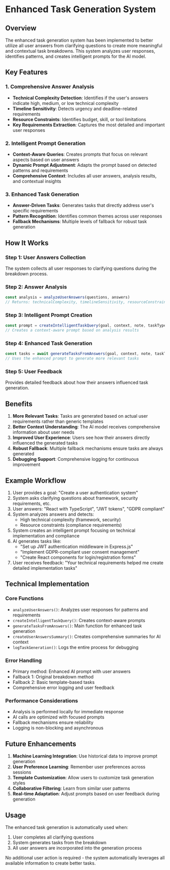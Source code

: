# Enhanced Task Generation System

## Overview

The enhanced task generation system has been implemented to better utilize all user answers from clarifying questions to create more meaningful and contextual task breakdowns. This system analyzes user responses, identifies patterns, and creates intelligent prompts for the AI model.

## Key Features

### 1. Comprehensive Answer Analysis
- **Technical Complexity Detection**: Identifies if the user's answers indicate high, medium, or low technical complexity
- **Timeline Sensitivity**: Detects urgency and deadline-related requirements
- **Resource Constraints**: Identifies budget, skill, or tool limitations
- **Key Requirements Extraction**: Captures the most detailed and important user responses

### 2. Intelligent Prompt Generation
- **Context-Aware Queries**: Creates prompts that focus on relevant aspects based on user answers
- **Dynamic Prompt Adjustment**: Adapts the prompt based on detected patterns and requirements
- **Comprehensive Context**: Includes all user answers, analysis results, and contextual insights

### 3. Enhanced Task Generation
- **Answer-Driven Tasks**: Generates tasks that directly address user's specific requirements
- **Pattern Recognition**: Identifies common themes across user responses
- **Fallback Mechanisms**: Multiple levels of fallback for robust task generation

## How It Works

### Step 1: User Answers Collection
The system collects all user responses to clarifying questions during the breakdown process.

### Step 2: Answer Analysis
```typescript
const analysis = analyzeUserAnswers(questions, answers)
// Returns: technicalComplexity, timelineSensitivity, resourceConstraints, keyRequirements
```

### Step 3: Intelligent Prompt Creation
```typescript
const prompt = createIntelligentTaskQuery(goal, context, note, taskType, questions, answers)
// Creates a context-aware prompt based on analysis results
```

### Step 4: Enhanced Task Generation
```typescript
const tasks = await generateTasksFromAnswers(goal, context, note, taskType, questions, answers)
// Uses the enhanced prompt to generate more relevant tasks
```

### Step 5: User Feedback
Provides detailed feedback about how their answers influenced task generation.

## Benefits

1. **More Relevant Tasks**: Tasks are generated based on actual user requirements rather than generic templates
2. **Better Context Understanding**: The AI model receives comprehensive information about user needs
3. **Improved User Experience**: Users see how their answers directly influenced the generated tasks
4. **Robust Fallback**: Multiple fallback mechanisms ensure tasks are always generated
5. **Debugging Support**: Comprehensive logging for continuous improvement

## Example Workflow

1. User provides a goal: "Create a user authentication system"
2. System asks clarifying questions about framework, security requirements, etc.
3. User answers: "React with TypeScript", "JWT tokens", "GDPR compliant"
4. System analyzes answers and detects:
   - High technical complexity (framework, security)
   - Resource constraints (compliance requirements)
5. System creates an intelligent prompt focusing on technical implementation and compliance
6. AI generates tasks like:
   - "Set up JWT authentication middleware in Express.js"
   - "Implement GDPR-compliant user consent management"
   - "Create React components for login/registration forms"
7. User receives feedback: "Your technical requirements helped me create detailed implementation tasks"

## Technical Implementation

### Core Functions

- `analyzeUserAnswers()`: Analyzes user responses for patterns and requirements
- `createIntelligentTaskQuery()`: Creates context-aware prompts
- `generateTasksFromAnswers()`: Main function for enhanced task generation
- `createUserAnswersSummary()`: Creates comprehensive summaries for AI context
- `logTaskGeneration()`: Logs the entire process for debugging

### Error Handling

- Primary method: Enhanced AI prompt with user answers
- Fallback 1: Original breakdown method
- Fallback 2: Basic template-based tasks
- Comprehensive error logging and user feedback

### Performance Considerations

- Analysis is performed locally for immediate response
- AI calls are optimized with focused prompts
- Fallback mechanisms ensure reliability
- Logging is non-blocking and asynchronous

## Future Enhancements

1. **Machine Learning Integration**: Use historical data to improve prompt generation
2. **User Preference Learning**: Remember user preferences across sessions
3. **Template Customization**: Allow users to customize task generation styles
4. **Collaborative Filtering**: Learn from similar user patterns
5. **Real-time Adaptation**: Adjust prompts based on user feedback during generation

## Usage

The enhanced task generation is automatically used when:
1. User completes all clarifying questions
2. System generates tasks from the breakdown
3. All user answers are incorporated into the generation process

No additional user action is required - the system automatically leverages all available information to create better tasks.
